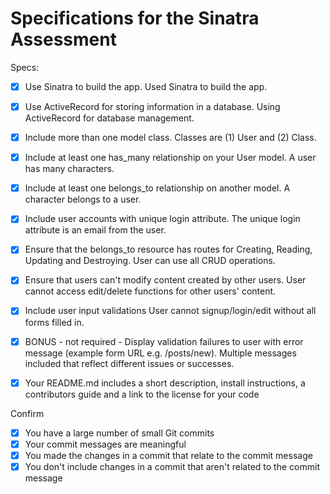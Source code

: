# Specifications for the Sinatra Assessment

Specs:
- [x] Use Sinatra to build the app.
    Used Sinatra to build the app.

- [x] Use ActiveRecord for storing information in a database.
    Using ActiveRecord for database management.

- [x] Include more than one model class.
    Classes are (1) User and (2) Class.

- [x] Include at least one has_many relationship on your User model.
    A user has many characters.

- [x] Include at least one belongs_to relationship on another model.
    A character belongs to a user.

- [x] Include user accounts with unique login attribute.
    The unique login attribute is an email from the user.

- [x] Ensure that the belongs_to resource has routes for Creating, Reading, Updating and Destroying.
    User can use all CRUD operations.

- [x] Ensure that users can't modify content created by other users.
    User cannot access edit/delete functions for other users' content.

- [x] Include user input validations
    User cannot signup/login/edit without all forms filled in.

- [x] BONUS - not required - Display validation failures to user with error message (example form URL e.g. /posts/new).
    Multiple messages included that reflect different issues or successes.

- [x] Your README.md includes a short description, install instructions, a contributors guide and a link to the license for your code

Confirm
- [x] You have a large number of small Git commits
- [x] Your commit messages are meaningful
- [x] You made the changes in a commit that relate to the commit message
- [x] You don't include changes in a commit that aren't related to the commit message
